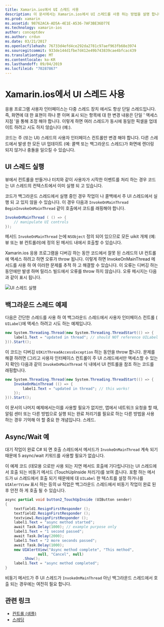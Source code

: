 ```yaml
---
title: Xamarin.ios에서 UI 스레드 사용
description: 이 문서에서는 Xamarin.ios에서 UI 스레드를 사용 하는 방법을 설명 합니다. UI 스레드 실행에 대해 설명 하 고, 백그라운드 스레드 예제를 제공 하 고, 비동기/대기를 검사 합니다.
ms.prod: xamarin
ms.assetid: 98762ACA-AD5A-4E1E-A536-7AF3BE36D77E
ms.technology: xamarin-ios
author: conceptdev
ms.author: crdun
ms.date: 03/21/2017
ms.openlocfilehash: 76733d4efd4ce292da2781c97aef963fb68e3974
ms.sourcegitcommit: 933de144d1fbe7d412e49b743839cae4bfcac439
ms.translationtype: MT
ms.contentlocale: ko-KR
ms.lasthandoff: 09/04/2019
ms.locfileid: "70287867"
---
```

# <a name="working-with-the-ui-thread-in-xamarinios"></a>Xamarin.ios에서 UI 스레드 사용

응용 프로그램 사용자 인터페이스는 다중 스레드 장치 에서도 항상 단일 스레드입니다. 즉, 화면에 대 한 표현이 하나 뿐 이며 표시 되는 항목에 대 한 변경 내용은 단일 ' 액세스 지점 '을 통해 조정 해야 합니다. 이렇게 하면 여러 스레드가 동시에 동일한 픽셀을 업데이트 하려고 시도 하지 않습니다 (예:).

코드는 주 (또는 UI) 스레드의 사용자 인터페이스 컨트롤만 변경 해야 합니다. 다른 스레드에서 발생 한 모든 UI 업데이트 (예: 콜백 또는 백그라운드 스레드)가 화면에 렌더링 되지 않거나 충돌을 일으킬 수 있습니다.

## <a name="ui-thread-execution"></a>UI 스레드 실행

뷰에서 컨트롤을 만들거나 터치와 같이 사용자가 시작한 이벤트를 처리 하는 경우 코드는 UI 스레드의 컨텍스트에서 이미 실행 되 고 있습니다.

코드가 백그라운드 스레드에서 실행 중인 경우 작업이 나 콜백에서 주 UI 스레드에서 실행 되 고 있지 않을 수 있습니다. 이 경우 다음과 `InvokeOnMainThread` `BeginInvokeOnMainThread` 같이 호출에서 코드를 래핑해야 합니다.

```csharp
InvokeOnMainThread ( () => {
    // manipulate UI controls
});
```

메서드 `InvokeOnMainThread` 는에 `NSObject` 정의 되어 있으므로 모든 uikit 개체 (예: 뷰 또는 뷰 컨트롤러)에 정의 된 메서드 내에서 호출할 수 있습니다.

Xamarin.ios 응용 프로그램을 디버깅 하는 동안 코드에서 잘못 된 스레드의 UI 컨트롤에 액세스 하려고 하면 오류가 throw 됩니다. 이렇게 하면 InvokeOnMainThread 메서드를 사용 하 여 이러한 문제를 추적 하 고 해결할 수 있습니다. 이 오류는 디버깅 하는 동안에만 발생 하며 릴리스 빌드에서 오류를 throw 하지 않습니다. 오류 메시지는 다음과 같이 표시 됩니다.

 ![](ui-thread-images/image10.png "UI 스레드 실행")

 <a name="Background_Thread_Example" />


## <a name="background-thread-example"></a>백그라운드 스레드 예제

다음은 간단한 스레드를 사용 하 여 백그라운드 스레드에서 사용자 인터페이스 컨트롤 ( `UILabel`)에 액세스 하려고 시도 하는 예제입니다.

```csharp
new System.Threading.Thread(new System.Threading.ThreadStart(() => {
    label1.Text = "updated in thread"; // should NOT reference UILabel on background thread!
})).Start();
```

이 코드는 디버깅 `UIKitThreadAccessException` 하는 동안을 throw 합니다. 문제를 해결 하려면 (그리고 사용자 인터페이스 컨트롤이 주 UI 스레드에서만 액세스할 수 있는지 확인) 다음과 같이 `InvokeOnMainThread` 식 내에서 UI 컨트롤을 참조 하는 코드를 래핑합니다.

```csharp
new System.Threading.Thread(new System.Threading.ThreadStart(() => {
    InvokeOnMainThread (() => {
        label1.Text = "updated in thread"; // this works!
    });
})).Start();
```

이 문서의 나머지 예제에서는이를 사용할 필요가 없지만, 앱에서 네트워크 요청을 할 때, 알림 센터 또는 다른 방법으로 실행 되는 완료 처리기를 필요로 하는 다른 방법을 사용 하는 경우 기억해 야 할 중요 한 개념입니다. 스레드.

 <a name="Async_Await_Example" />


## <a name="asyncawait-example"></a>Async/Wait 예

대기 작업이 완료 C# 되 면 호출 스레드에서 메서드가 `InvokeOnMainThread` 계속 되기 때문에 5 async/wait 키워드를 사용할 필요가 없습니다.

이 예제 코드 (데모용 으로만 사용 되는 지연 메서드 호출에 기다립니다)는 UI 스레드에서 호출 되는 비동기 메서드 (TouchUpInside 처리기)를 보여 줍니다. 포함 하는 메서드가 ui 스레드에서 호출 되기 때문에에 대 `UILabel` 한 텍스트를 설정 하거나를 `UIAlertView` 표시 하는 등의 ui 작업은 백그라운드 스레드에서 비동기 작업이 완료 된 후 안전 하 게 호출 될 수 있습니다.

```csharp
async partial void button2_TouchUpInside (UIButton sender)
{
    textfield1.ResignFirstResponder ();
    textfield2.ResignFirstResponder ();
    textview1.ResignFirstResponder ();
    label1.Text = "async method started";
    await Task.Delay(1000); // example purpose only
    label1.Text = "1 second passed";
    await Task.Delay(2000);
    label1.Text = "2 more seconds passed";
    await Task.Delay(1000);
    new UIAlertView("Async method complete", "This method", 
               null, "Cancel", null)
        .Show();
    label1.Text = "async method completed";
}
```

비동기 메서드가 주 UI 스레드가 `InvokeOnMainThread` 아닌 백그라운드 스레드에서 호출 되는 경우에는 여전히 필요 합니다.


## <a name="related-links"></a>관련 링크

- [컨트롤 (샘플)](https://docs.microsoft.com/samples/xamarin/ios-samples/controls)
- [스레딩](~/ios/app-fundamentals/threading.md)
